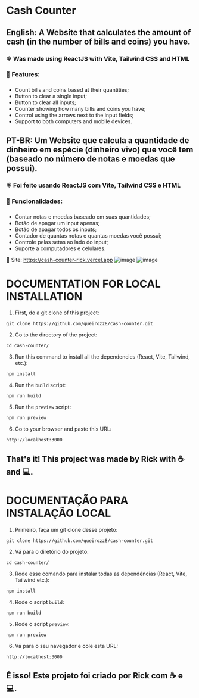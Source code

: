 <h1>Cash Counter</h1>
<h2>English: A Website that calculates the amount of cash (in the number of bills and coins) you have.</h2>
<h3>⚛ Was made using ReactJS with Vite, Tailwind CSS and HTML</h3>
<h3>🚀 Features:</h3>

###

- Count bills and coins based at their quantities;
- Button to clear a single input;
- Button to clear all inputs;
- Counter showing how many bills and coins you have;
- Control using the arrows next to the input fields;
- Support to both computers and mobile devices.

### 

<h2>PT-BR: Um Website que calcula a quantidade de dinheiro em espécie (dinheiro vivo) que você tem (baseado no número de notas e moedas que possui).</h2>
<h3>⚛ Foi feito usando ReactJS com Vite, Tailwind CSS e HTML</h3>
<h3>🚀 Funcionalidades:</h3>

###

- Contar notas e moedas baseado em suas quantidades;
- Botão de apagar um input apenas;
- Botão de apagar todos os inputs;
- Contador de quantas notas e quantas moedas você possui;
- Controle pelas setas ao lado do input;
- Suporte a computadores e celulares.

🔗 Site: https://cash-counter-rick.vercel.app
![image](https://github.com/user-attachments/assets/65fbc404-3893-40f3-a85e-5becbbd13831)
![image](https://github.com/user-attachments/assets/b5640c45-b40d-42ad-bf80-d7a47df60970)


<h1>DOCUMENTATION FOR LOCAL INSTALLATION</h1>

1. First, do a git clone of this project:
```
git clone https://github.com/queirozz8/cash-counter.git
```
2. Go to the directory of the project:
```
cd cash-counter/
```
3. Run this command to install all the dependencies (React, Vite, Tailwind, etc.):
```
npm install
```
4. Run the `build` script:
```
npm run build
```
5. Run the `preview` script:
```
npm run preview
```
6. Go to your browser and paste this URL:
```
http://localhost:3000
```

<h2>That's it! This project was made by Rick with ☕ and 💻.</h2>



<h1>DOCUMENTAÇÃO PARA INSTALAÇÃO LOCAL</h1>

1. Primeiro, faça um git clone desse projeto:
```
git clone https://github.com/queirozz8/cash-counter.git
```
2. Vá para o diretório do projeto:
```
cd cash-counter/
```
3. Rode esse comando para instalar todas as dependências (React, Vite, Tailwind etc.):
```
npm install
```
4. Rode o script `build`:
```
npm run build
```
5. Rode o script `preview`:
```
npm run preview
```
6. Vá para o seu navegador e cole esta URL:
```
http://localhost:3000
```

<h2>É isso! Este projeto foi criado por Rick com ☕ e 💻.</h2>
